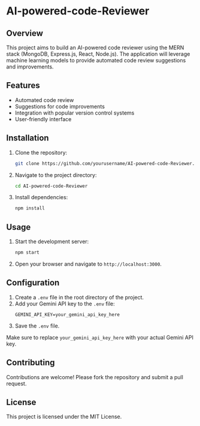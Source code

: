 # AI-powered-code-Reviewer
## Overview
This project aims to build an AI-powered code reviewer using the MERN stack (MongoDB, Express.js, React, Node.js). The application will leverage machine learning models to provide automated code review suggestions and improvements.

## Features
- Automated code review
- Suggestions for code improvements
- Integration with popular version control systems
- User-friendly interface

## Installation
1. Clone the repository:
    ```bash
    git clone https://github.com/yourusername/AI-powered-code-Reviewer.git
    ```
2. Navigate to the project directory:
    ```bash
    cd AI-powered-code-Reviewer
    ```
3. Install dependencies:
    ```bash
    npm install
    ```

## Usage
1. Start the development server:
    ```bash
    npm start
    ```
2. Open your browser and navigate to `http://localhost:3000`.
## Configuration
1. Create a `.env` file in the root directory of the project.
2. Add your Gemini API key to the `.env` file:
    ```plaintext
    GEMINI_API_KEY=your_gemini_api_key_here
    ```
3. Save the `.env` file.

Make sure to replace `your_gemini_api_key_here` with your actual Gemini API key.
## Contributing
Contributions are welcome! Please fork the repository and submit a pull request.

## License
This project is licensed under the MIT License.
